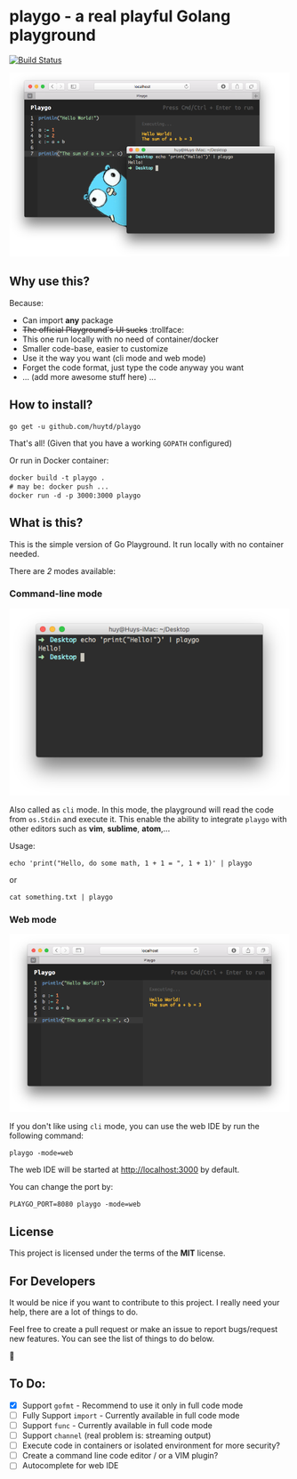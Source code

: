 # playgo - a real playful Golang playground

[![Build Status](https://travis-ci.org/huytd/playgo.svg?branch=master)](https://travis-ci.org/huytd/playgo)

![](screenshot.png)

## Why use this?

Because:

- Can import **any** package
- ~~The official Playground's UI sucks~~ :trollface:
- This one run locally with no need of container/docker
- Smaller code-base, easier to customize
- Use it the way you want (cli mode and web mode)
- Forget the code format, just type the code anyway you want
- ... (add more awesome stuff here) ...

## How to install?

```
go get -u github.com/huytd/playgo
```

That's all! (Given that you have a working `GOPATH` configured)

Or run in Docker container:
```
docker build -t playgo .
# may be: docker push ...
docker run -d -p 3000:3000 playgo
```

## What is this?

This is the simple version of Go Playground. It run locally with no container needed.

There are *2* modes available:

### Command-line mode

![](climode.png)

Also called as `cli` mode. In this mode, the playground will read the code from `os.Stdin` and execute it. This enable the ability to integrate `playgo` with other editors such as **vim**, **sublime**, **atom**,...

Usage:

```
echo 'print("Hello, do some math, 1 + 1 = ", 1 + 1)' | playgo
```

or

```
cat something.txt | playgo
```

### Web mode

![](webmode.png)

If you don't like using `cli` mode, you can use the web IDE by run the following command:

```
playgo -mode=web
```

The web IDE will be started at [http://localhost:3000](http://localhost:3000) by default.

You can change the port by:

```
PLAYGO_PORT=8080 playgo -mode=web
```

## License
This project is licensed under the terms of the **MIT** license.

## For Developers

It would be nice if you want to contribute to this project. I really need your help, there are a lot of things to do.

Feel free to create a pull request or make an issue to report bugs/request new features. You can see the list of things to do below.

:bow:

## To Do:

- [x] Support `gofmt` - Recommend to use it only in full code mode
- [ ] Fully Support `import` - Currently available in full code mode
- [ ] Support `func` - Currently available in full code mode
- [ ] Support `channel` (real problem is: streaming output)
- [ ] Execute code in containers or isolated environment for more security?
- [ ] Create a command line code editor / or a VIM plugin?
- [ ] Autocomplete for web IDE
